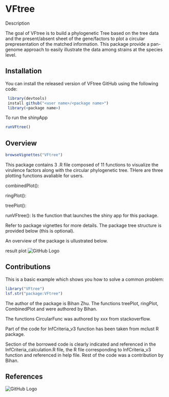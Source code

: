 
# VFtree

<!-- badges: start -->
<!-- badges: end -->

Description

The goal of VFtree is to build a phylogenetic Tree based on the tree data and the present/absent sheet of the gene/factors to plot a circular prepresentation of the matched information. This package provide a pan-genome approach to easily illustrate the data among strains at the species level.


## Installation

You can install the released version of VFtree  GitHub using the following code:

``` r
 library(devtools)
 install github("<user name>/<package name>")
 library(<package name>)

```
To run the shinyApp

``` r
runVFtree()
```

## Overview

``` r
browseVignettes("VFtree")
```

This package contains 3 .R file composed of 11 functions to visualize the virulence factors along with the circular phylogenetic tree. THere are three plotting functions avaliable for users.

combinedPlot():

ringPlot():

treePlot():

runVFtree(): Is the function that launches the shiny app for this package.

Refer to package vignettes for more details. The package tree structure is provided below (this is optional).

An overview of the package is ullustrated below.

result plot
![GitHub Logo](.inst/metadata/image/pitch.png)

## Contributions

This is a basic example which shows you how to solve a common problem:

``` r
library("VFtree")
lsf.str("package:VFtree")
```

The author of the package is Bihan Zhu. The functions treePlot, ringPlot, CombinedPlot and were authored by Bihan. 

The functions CircularFunc was authored by xxx from stackoverflow. 

Part of the code for InfCriteria_v3 function has been taken from mclust R package. 

Section of the borrowed code is clearly indicated and referenced in the InfCriteria_calculation.R file, the R file corresponding to InfCriteria_v3 function and referenced in help file. Rest of the code was a contribution by Bihan. 

## References


![GitHub Logo](.inst/metadata/image/pitch.png)
